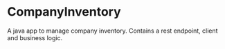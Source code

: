# CompanyInventory
A java app to manage company inventory. Contains a rest endpoint, client and business logic.
